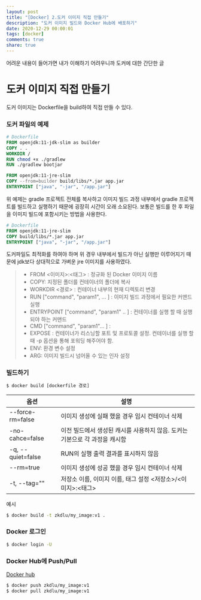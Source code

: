 ```yaml
---
layout: post
title: "[Docker] 2.도커 이미지 직접 만들기"
description: "도커 이미지 빌드와 Docker Hub에 배포하기"
date: 2020-12-29 00:00:01
tags: [docker]
comments: true
share: true
---
```

어려운 내용이 들어가면 내가 이해하기 어려우니까 도커에 대한 간단한 글



# 도커 이미지 직접 만들기

도커 이미지는 Dockerfile을 build하여 직접 만들 수 있다.  

### 도커 파일의 예제

 ```dockerfile
# Dockerfile
FROM openjdk:11-jdk-slim as builder
COPY . .
WORKDIR /
RUN chmod +x ./gradlew
RUN ./gradlew bootjar

FROM openjdk:11-jre-slim
COPY --from=builder build/libs/*.jar app.jar
ENTRYPOINT ["java", "-jar", "/app.jar"]
 ```
위 예제는 gradle 프로젝트 전체를 복사하고 이미지 빌드 과정 내부에서 gradle 프로젝트를 빌드하고 실행하기 때문에 굉장히 시간이 오래 소요된다. 보통은 빌드를 한 후 파일을 이미지 빌드에 포함시키는 방법을 사용한다.

```dockerfile
# Dockerfile
FROM openjdk:11-jre-slim
COPY build/libs/*.jar app.jar
ENTRYPOINT ["java", "-jar", "/app.jar"]
```

도커파일도 최적화를 하여야 하며 위 경우 내부에서 빌드가 아닌 실행만 이루어지기 때문에 jdk보다 상대적으로 가벼운 jre 이미지를 사용하였다.

> - FROM <이미지>:<태그> : 정규화 된 Docker 이미지 이름
> - COPY: 지정된 폴더를 컨테이너의 폴더에 복사
> - WORKDIR <경로> : 컨테이너 내부의 현재 디렉토리 변경
> - RUN ["command", "param1", ... ] :  이미지 빌드 과정에서 필요한 커맨드 실행
> - ENTRYPOINT ["command", "param1" .. ] : 컨테이너를 실행 할 때 실행되야 하는 커맨드
> - CMD ["command", "param1"... ] : 
> - EXPOSE <port> : 컨테이너가 리스닝할 포트 및 프로토콜 설정. 컨테이너를 실행 할 때 -p 옵션을 통해 포워딩 해주어야 함.
> - ENV: 환경 변수 설정
> - ARG: 이미지 빌드시 넘어올 수 있는 인자 설정

### 빌드하기

```bash
$ docker build [dockerfile 경로]
```

| 옵션              | 설명                                                         |
| ----------------- | ------------------------------------------------------------ |
| --force-rm=false  | 이미지 생성에 실패 했을 경우 임시 컨테이너 삭제              |
| -no-cahce=false   | 이전 빌드에서 생성된 캐시를 사용하지 않음. 도커는 기본으로 각 과정을 캐시함 |
| -q, --quiet=false | RUN의  실행 출력 결과를 표시하지 않음                        |
| --rm=true         | 이미지 생성에 성공 했을 경우 임시 컨테이너 삭제              |
| -t, --tag=""      | 저장소 이름, 이미지 이름, 태그 설정  <저장소>/<이미지>:<태그> |

예시

```bash
$ docker build -t zkdlu/my_image:v1 .
```



### Docker 로그인

```bash
$ docker login -U
```

### Docker Hub에 Push/Pull

[Docker hub](https://hub.docker.com/)

```bash
$ docker push zkdlu/my_image:v1
$ docker pull zkdlu/my_image:v1
```

